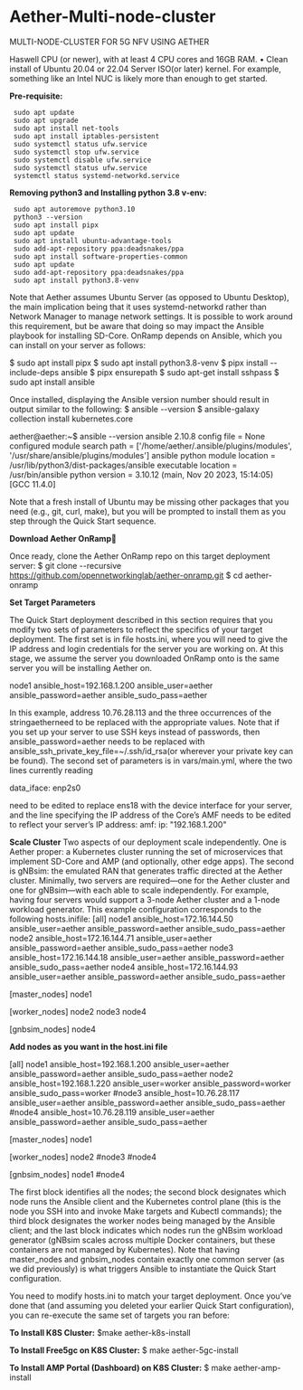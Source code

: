 # Aether-Multi-node-cluster
MULTI-NODE-CLUSTER FOR 5G NFV USING AETHER

Haswell CPU (or newer), with at least 4 CPU cores and 16GB RAM.
    • Clean install of Ubuntu 20.04 or 22.04 Server ISO(or later) kernel.
For example, something like an Intel NUC is likely more than enough to get started.

**Pre-requisite:**

     sudo apt update
     sudo apt upgrade 
     sudo apt install net-tools 
     sudo apt install iptables-persistent 
     sudo systemctl status ufw.service 
     sudo systemctl stop ufw.service 
     sudo systemctl disable ufw.service 
     sudo systemctl status ufw.service 
     systemctl status systemd-networkd.service

**Removing python3 and Installing python 3.8 v-env:**

     sudo apt autoremove python3.10
     python3 --version
     sudo apt install pipx
     sudo apt update
     sudo apt install ubuntu-advantage-tools
     sudo add-apt-repository ppa:deadsnakes/ppa
     sudo apt install software-properties-common
     sudo apt update
     sudo add-apt-repository ppa:deadsnakes/ppa
     sudo apt install python3.8-venv

Note that Aether assumes Ubuntu Server (as opposed to Ubuntu Desktop), the main implication being that it uses systemd-networkd rather than Network Manager to manage network settings. It is possible to work around this requirement, but be aware that doing so may impact the Ansible playbook for installing SD-Core.
OnRamp depends on Ansible, which you can install on your server as follows:

$ sudo apt install pipx
$ sudo apt install python3.8-venv
$ pipx install --include-deps ansible
$ pipx ensurepath
$ sudo apt-get install sshpass
$ sudo apt install ansible

Once installed, displaying the Ansible version number should result in output similar to the following:
$ ansible --version
$ ansible-galaxy collection install kubernetes.core

aether@aether:~$ ansible --version
ansible 2.10.8
  config file = None
  configured module search path = ['/home/aether/.ansible/plugins/modules', '/usr/share/ansible/plugins/modules']
  ansible python module location = /usr/lib/python3/dist-packages/ansible
  executable location = /usr/bin/ansible
  python version = 3.10.12 (main, Nov 20 2023, 15:14:05) [GCC 11.4.0]

Note that a fresh install of Ubuntu may be missing other packages that you need (e.g., git, curl, make), but you will be prompted to install them as you step through the Quick Start sequence.

**Download Aether OnRamp**

Once ready, clone the Aether OnRamp repo on this target deployment server:
$ git clone --recursive https://github.com/opennetworkinglab/aether-onramp.git
$ cd aether-onramp

**Set Target Parameters**

The Quick Start deployment described in this section requires that you modify two sets of parameters to reflect the specifics of your target deployment.
The first set is in file hosts.ini, where you will need to give the IP address and login credentials for the server you are working on. At this stage, we 
assume the server you downloaded OnRamp onto is the same server you will be installing Aether on.

node1  ansible_host=192.168.1.200 ansible_user=aether ansible_password=aether ansible_sudo_pass=aether

In this example, address 10.76.28.113 and the three occurrences of the stringaetherneed to be replaced with the appropriate values. Note that if you set up your server to use SSH keys instead of passwords, then ansible_password=aether needs to be replaced with ansible_ssh_private_key_file=~/.ssh/id_rsa(or wherever your private key can be found).
The second set of parameters is in vars/main.yml, where the two lines currently reading

data_iface: enp2s0

need to be edited to replace ens18 with the device interface for your server, and the line specifying the IP address of the Core’s AMF needs to be edited to reflect your server’s IP address:
amf:
   ip: "192.168.1.200"

   
**Scale Cluster**
Two aspects of our deployment scale independently. One is Aether proper: a Kubernetes cluster running the set of microservices that implement SD-Core and AMP (and optionally, other edge apps). The second is gNBsim: the emulated RAN that generates traffic directed at the Aether cluster. Minimally, two servers are required—one for the Aether cluster and one for gNBsim—with each able to scale independently. For example, having four servers would support a 3-node Aether cluster and a 1-node workload generator. This example configuration corresponds to the following hosts.inifile:
[all]
node1 ansible_host=172.16.144.50 ansible_user=aether ansible_password=aether ansible_sudo_pass=aether
node2 ansible_host=172.16.144.71 ansible_user=aether ansible_password=aether ansible_sudo_pass=aether
node3 ansible_host=172.16.144.18 ansible_user=aether ansible_password=aether ansible_sudo_pass=aether
node4 ansible_host=172.16.144.93 ansible_user=aether ansible_password=aether ansible_sudo_pass=aether

[master_nodes]
node1

[worker_nodes]
node2
node3
node4

[gnbsim_nodes]
node4

**Add nodes as you want in the host.ini file** 

[all]
node1 ansible_host=192.168.1.200 ansible_user=aether ansible_password=aether ansible_sudo_pass=aether
node2 ansible_host=192.168.1.220 ansible_user=worker ansible_password=worker ansible_sudo_pass=worker
#node3 ansible_host=10.76.28.117 ansible_user=aether ansible_password=aether ansible_sudo_pass=aether
#node4 ansible_host=10.76.28.119 ansible_user=aether ansible_password=aether ansible_sudo_pass=aether

[master_nodes]
node1

[worker_nodes]
node2
#node3
#node4

[gnbsim_nodes]
node1
#node4

The first block identifies all the nodes; the second block designates which node runs the Ansible client and the Kubernetes control plane (this is the node you SSH into and invoke Make targets and Kubectl commands); the third block designates the worker nodes being managed by the Ansible client; and the last block indicates which nodes run the gNBsim workload generator (gNBsim scales across multiple Docker containers, but these containers are not managed by Kubernetes). Note that having master_nodes and gnbsim_nodes contain exactly one common server (as we did previously) is what triggers Ansible to instantiate the Quick Start configuration.

You need to modify hosts.ini to match your target deployment. Once you’ve done that (and assuming you deleted your earlier Quick Start configuration), you can re-execute the same set of targets you ran before:

**To Install K8S Cluster:**
$make aether-k8s-install

**To Install Free5gc on K8S Cluster:**
$ make aether-5gc-install

**To Install AMP Portal  (Dashboard) on K8S Cluster:**
$ make aether-amp-install

